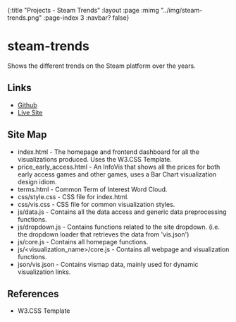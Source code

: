 {:title "Projects - Steam Trends"
 :layout :page
 :mimg "../img/steam-trends.png"
 :page-index 3
 :navbar? false}

# steam-trends
Shows the different trends on the Steam platform over the years.

## Links
- [Github](https://github.com/michael-valdron/steam-trends)
- [Live Site](https://michaelvaldron.ca/steam-trends)

## Site Map
- index.html - The homepage and frontend dashboard for all the visualizations produced.  Uses the W3.CSS Template.
- price_early_access.html - An InfoVis that shows all the prices for both early access games and other games, uses a Bar Chart visualization design idiom.
- terms.html - Common Term of Interest Word Cloud.
- css/style.css - CSS file for index.html.
- css/vis.css - CSS file for common visualization styles.
- js/data.js - Contains all the data access and generic data preprocessing functions.
- js/dropdown.js - Contains functions related to the site dropdown. (i.e. the dropdown loader that retrieves the data from 'vis.json')
- js/core.js - Contains all homepage functions.
- js/<visualization_name>/core.js - Contains all webpage and visualization functions.
- json/vis.json - Contains vismap data, mainly used for dynamic visualization links.

## References
- W3.CSS Template